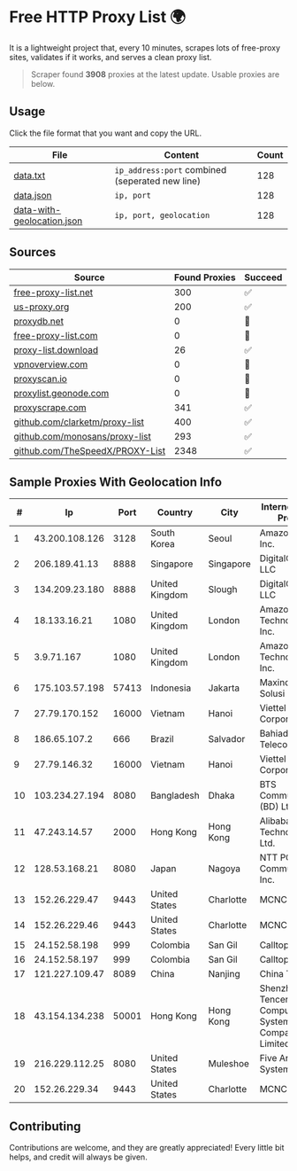 
# Free HTTP Proxy List 🌍

It is a lightweight project that, every 10 minutes, scrapes lots of free-proxy sites, validates if it works, and serves a clean proxy list.


> Scraper found **3908** proxies at the latest update. Usable proxies are below.

## Usage

Click the file format that you want and copy the URL.


|File|Content|Count|
|----|-------|-----|
|[data.txt](https://raw.githubusercontent.com/themiralay/Proxy-List-World/master/data.txt)|`ip_address:port` combined (seperated new line)|128|
|[data.json](https://raw.githubusercontent.com/themiralay/Proxy-List-World/master/data.json)|`ip, port`|128|
|[data-with-geolocation.json](https://raw.githubusercontent.com/themiralay/Proxy-List-World/master/data-with-geolocation.json)|`ip, port, geolocation`|128|

## Sources

|Source|Found Proxies|Succeed|
|------|-------------|-------|
|[free-proxy-list.net](https://free-proxy-list.net)|300|✅|
|[us-proxy.org](https://www.us-proxy.org)|200|✅|
|[proxydb.net](http://proxydb.net)|0|🚫|
|[free-proxy-list.com](https://free-proxy-list.com/?page=&port=&type%5B%5D=http&type%5B%5D=https&up_time=0&search=Search)|0|🚫|
|[proxy-list.download](https://www.proxy-list.download/HTTP)|26|✅|
|[vpnoverview.com](https://vpnoverview.com/privacy/anonymous-browsing/free-proxy-servers)|0|🚫|
|[proxyscan.io](https://www.proxyscan.io)|0|🚫|
|[proxylist.geonode.com](https://proxylist.geonode.com/api/proxy-list?limit=300&page=1&sort_by=lastChecked&sort_type=desc&protocols=http,https)|0|🚫|
|[proxyscrape.com](https://api.proxyscrape.com/v2/?request=displayproxies&protocol=http&timeout=10000&country=all&ssl=all&anonymity=all)|341|✅|
|[github.com/clarketm/proxy-list](https://raw.githubusercontent.com/clarketm/proxy-list/master/proxy-list-raw.txt)|400|✅|
|[github.com/monosans/proxy-list](https://raw.githubusercontent.com/monosans/proxy-list/main/proxies/http.txt)|293|✅|
|[github.com/TheSpeedX/PROXY-List](https://raw.githubusercontent.com/TheSpeedX/PROXY-List/master/http.txt)|2348|✅|


## Sample Proxies With Geolocation Info

|#|Ip|Port|Country|City|Internet Service Provider|
|-|--|----|-------|----|-------------------------|
|1|43.200.108.126|3128|South Korea|Seoul|Amazon.com, Inc.|
|2|206.189.41.13|8888|Singapore|Singapore|DigitalOcean, LLC|
|3|134.209.23.180|8888|United Kingdom|Slough|DigitalOcean, LLC|
|4|18.133.16.21|1080|United Kingdom|London|Amazon Technologies Inc.|
|5|3.9.71.167|1080|United Kingdom|London|Amazon Technologies Inc.|
|6|175.103.57.198|57413|Indonesia|Jakarta|Maxindo Mintra Solusi|
|7|27.79.170.152|16000|Vietnam|Hanoi|Viettel Corporation|
|8|186.65.107.2|666|Brazil|Salvador|Bahiadados Telecom Ltda.|
|9|27.79.146.32|16000|Vietnam|Hanoi|Viettel Corporation|
|10|103.234.27.194|8080|Bangladesh|Dhaka|BTS Communications (BD) Ltd|
|11|47.243.14.57|2000|Hong Kong|Hong Kong|Alibaba (US) Technology Co., Ltd.|
|12|128.53.168.21|8080|Japan|Nagoya|NTT PC Communications, Inc.|
|13|152.26.229.47|9443|United States|Charlotte|MCNC|
|14|152.26.229.46|9443|United States|Charlotte|MCNC|
|15|24.152.58.198|999|Colombia|San Gil|Calltopbx S.A.S.|
|16|24.152.58.197|999|Colombia|San Gil|Calltopbx S.A.S.|
|17|121.227.109.47|8089|China|Nanjing|China Telecom|
|18|43.154.134.238|50001|Hong Kong|Hong Kong|Shenzhen Tencent Computer Systems Company Limited|
|19|216.229.112.25|8080|United States|Muleshoe|Five Area Systems, LLC|
|20|152.26.229.34|9443|United States|Charlotte|MCNC|



## Contributing

Contributions are welcome, and they are greatly appreciated! Every
little bit helps, and credit will always be given.

